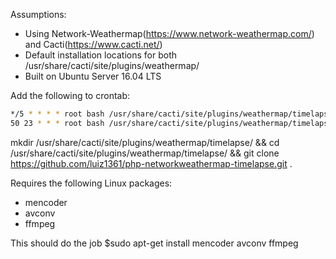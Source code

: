 Assumptions:
* Using Network-Weathermap(https://www.network-weathermap.com/) and Cacti(https://www.cacti.net/)
* Default installation locations for both /usr/share/cacti/site/plugins/weathermap/
* Built on Ubuntu Server 16.04 LTS

Add the following to crontab:
```bash
*/5 * * * * root bash /usr/share/cacti/site/plugins/weathermap/timelapse/cron/weathermap_archive.sh
50 23 * * * root bash /usr/share/cacti/site/plugins/weathermap/timelapse/cron/weathermap_encoder.sh
```

mkdir /usr/share/cacti/site/plugins/weathermap/timelapse/ && cd /usr/share/cacti/site/plugins/weathermap/timelapse/ && git clone https://github.com/luiz1361/php-networkweathermap-timelapse.git . 

Requires the following Linux packages:
* mencoder
* avconv
* ffmpeg

This should do the job $sudo apt-get install mencoder avconv ffmpeg 
